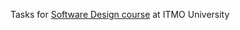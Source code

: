 Tasks for [Software Design course](https://github.com/akirakozov/software-design) at ITMO University

